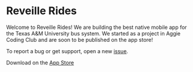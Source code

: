 # Reveille Rides

Welcome to Reveille Rides! We are building the best native mobile app for the Texas A&M University bus system. We started as a project in Aggie Coding Club and are soon to be published on the app store!

To report a bug or get support, open a new [issue](https://github.com/Reveille-Rides/ReveilleRides/issues/new).


Download on the [App Store](https://apps.apple.com/us/app/reveille-rides/id6475358068)
